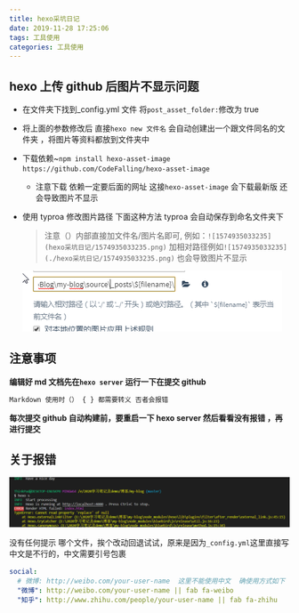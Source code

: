 ```yaml
---
title: hexo采坑日记
date: 2019-11-28 17:25:06
tags: 工具使用
categories: 工具使用
---
```


## hexo 上传 github 后图片不显示问题

- 在文件夹下找到\_config.yml 文件 将`post_asset_folder:`修改为 true

- 将上面的参数修改后 直接`hexo new 文件名` 会自动创建出一个跟文件同名的文件夹 ，将图片等资料都放到文件夹中

- 下载依赖~`npm install hexo-asset-image https://github.com/CodeFalling/hexo-asset-image`

  - 注意下载 依赖一定要后面的网址 这接`hexo-asset-image` 会下载最新版 还会导致图片不显示

- 使用 typroa 修改图片路径 下面这种方法 typroa 会自动保存到命名文件夹下

  > 注意（）内部直接加文件名/图片名即可, 例如：`![1574935033235](hexo采坑日记/1574935033235.png)`  加相对路径例如`![1574935033235](./hexo采坑日记/1574935033235.png)` 也会导致图片不显示
  
  ![1574935033235](hexo采坑日记/1574935033235.png)

## 注意事项

**编辑好 md 文档先在`hexo server` 运行一下在提交 github**

```js
Markdown 使用时（） { } 都需要转义 否者会报错
```

**每次提交 github 自动构建前，要重启一下 hexo server 然后看看没有报错 ，再进行提交**

## 关于报错

![image-20200725160508488](hexo%E9%87%87%E5%9D%91%E6%97%A5%E8%AE%B0/image-20200725160508488.png)

 没有任何提示 哪个文件，挨个改动回退试试，原来是因为`_config.yml`这里直接写中文是不行的，中文需要引号包裹

```yml
social:
  # 微博: http://weibo.com/your-user-name  这里不能使用中文  确使用方式如下  地址后是图标
  "微博": http://weibo.com/your-user-name || fab fa-weibo 
  "知乎": http://www.zhihu.com/people/your-user-name || fab fa-zhihu

```

